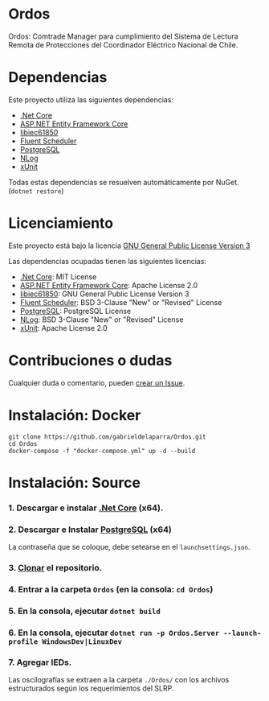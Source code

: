 # Ordos
Ordos: Comtrade Manager para cumplimiento del Sistema de Lectura Remota de Protecciones del Coordinador Eléctrico Nacional de Chile.

# Dependencias
Este proyecto utiliza las siguientes dependencias: 
- [.Net Core](https://github.com/dotnet/core)
- [ASP.NET Entity Framework Core](https://github.com/aspnet/EntityFrameworkCore)
- [libiec61850](https://github.com/mz-automation/libiec61850)
- [Fluent Scheduler](https://github.com/fluentscheduler/FluentScheduler)
- [PostgreSQL](https://github.com/postgres/postgres)
- [NLog](https://github.com/NLog/NLog)
- [xUnit](https://github.com/xunit/xunit)

Todas estas dependencias se resuelven automáticamente por NuGet. (`dotnet restore`)

# Licenciamiento
Este proyecto está bajo la licencia [GNU General Public License Version 3](https://github.com/gabrieldelaparra/Ordos/blob/master/LICENSE.MD)

Las dependencias ocupadas tienen las siguientes licencias:
- [.Net Core](https://github.com/dotnet/core/blob/master/LICENSE.TXT): MIT License
- [ASP.NET Entity Framework Core](https://github.com/aspnet/EntityFrameworkCore/blob/master/LICENSE.txt): Apache License 2.0
- [libiec61850](https://github.com/mz-automation/libiec61850/blob/v1.3/COPYING): GNU General Public License Version 3
- [Fluent Scheduler](https://github.com/fluentscheduler/FluentScheduler/blob/master/LICENSE): BSD 3-Clause "New" or "Revised" License
- [PostgreSQL](https://github.com/postgres/postgres/blob/master/COPYRIGHT): PostgreSQL License
- [NLog](https://github.com/NLog/NLog/blob/dev/LICENSE.txt): BSD 3-Clause "New" or "Revised" License
- [xUnit](https://github.com/xunit/xunit/blob/master/license.txt): Apache License 2.0


# Contribuciones o dudas
Cualquier duda o comentario, pueden [crear un Issue](https://help.github.com/articles/creating-an-issue/).

# Instalación: Docker
```
git clone https://github.com/gabrieldelaparra/Ordos.git
cd Ordos
docker-compose -f "docker-compose.yml" up -d --build
```

# Instalación: Source

### 1. Descargar e instalar [.Net Core](https://www.microsoft.com/net/download) (x64).

### 2. Descargar e Instalar [PostgreSQL](https://www.enterprisedb.com/downloads/postgres-postgresql-downloads) (x64)

La contraseña que se coloque, debe setearse en el `launchsettings.json`.

### 3. [Clonar](https://help.github.com/articles/cloning-a-repository/) el repositorio.

### 4. Entrar a la carpeta `Ordos` (en la consola: `cd Ordos`)

### 5. En la consola, ejecutar `dotnet build`

### 6. En la consola, ejecutar `dotnet run -p Ordos.Server --launch-profile WindowsDev|LinuxDev`

### 7. Agregar IEDs.

Las oscilografías se extraen a la carpeta `./Ordos/` con los archivos estructurados según los requerimientos del SLRP.



